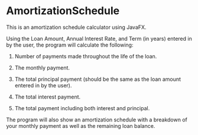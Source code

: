 # AmortizationSchedule

This is an amortization schedule calculator using JavaFX.

Using the Loan Amount, Annual Interest Rate, and Term (in years) entered in by the user, the program will calculate the following:

1. Number of payments made throughout the life of the loan.

2. The monthly payment.

3. The total principal payment (should be the same as the loan amount entered in by the user).

4. The total interest payment.

5. The total payment including both interest and principal.

The program will also show an amortization schedule with a breakdown of your monthly payment as well as the remaining loan balance.
